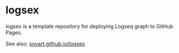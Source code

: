 # logsex

logsex is a template repository for deploying Logseq graph to GitHub Pages.

See also: [soyart.github.io/logsex](https://soyart.github.io/logsex)
